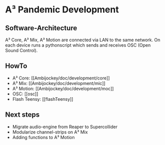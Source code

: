 # A³ Pandemic Development
## Software-Architecture
A³ Core, A³ Mix, A³ Motion are connected via LAN to the same network.
On each device runs a pythonscript which sends and receives OSC (Open Sound Control).

## HowTo
- A³ Core: [[Ambijockey/doc/development/core]]
- A³ Mix: [[Ambijockey/doc/development/mic]]
- A³ Motion: [[Ambijockey/doc/development/moc]]
- OSC: [[osc]]
- Flash Teensy: [[flashTeensy]]

## Next steps
- Migrate audio-engine from Reaper to Supercollider
- Modularize channel-strips on A³ Mix
- Adding functions to A³ Motion